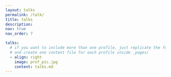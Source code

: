 ```yaml
---
layout: talks
permalink: /talk/
title: talks
description:
nav: true
nav_order: 7

talks:
  # if you want to include more than one profile, just replicate the following block
  # and create one content file for each profile inside _pages/
  - align: right
    image: prof_pic.jpg
    content: talks.md
---
```

